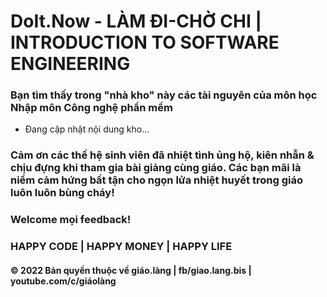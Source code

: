 ﻿# DoIt.Now - LÀM ĐI-CHỜ CHI | INTRODUCTION TO SOFTWARE ENGINEERING

### Bạn tìm thấy trong "nhà kho" này các tài nguyên của môn học Nhập môn Công nghệ phần mềm

* Đang cập nhật nội dung kho...

### Cảm ơn các thế hệ sinh viên đã nhiệt tình ủng hộ, kiên nhẫn & chịu đựng khi tham gia bài giảng cùng giáo. Các bạn mãi là niềm cảm hứng bất tận cho ngọn lửa nhiệt huyết trong giáo luôn luôn bùng cháy! 
### Welcome mọi feedback!

### HAPPY CODE | HAPPY MONEY | HAPPY LIFE

#### © 2022 Bản quyền thuộc về giáo.làng | fb/giao.lang.bis | youtube.com/c/giáolàng